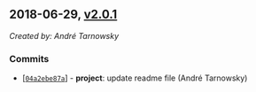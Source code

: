 ## 2018-06-29, [v2.0.1](https://github.com/lotterfriends/git-flow-buddy/releases/tag/2.0.1)

*Created by: André Tarnowsky*

### Commits
  - [[`04a2ebe87a`](https://github.com/lotterfriends/git-flow-buddy/commit/04a2ebe87ae972617a75ea04e8a345fafa600007)] - **project**: update readme file (André Tarnowsky)
